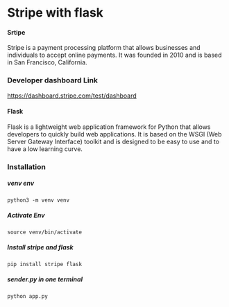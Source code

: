 # Stripe with flask
#### Srtipe
Stripe is a payment processing platform that allows businesses and individuals to accept online payments. It was founded in 2010 and is based in San Francisco, California.

### Developer dashboard Link
https://dashboard.stripe.com/test/dashboard

#### Flask 
Flask is a lightweight web application framework for Python that allows developers to quickly build web applications. It is based on the WSGI (Web Server Gateway Interface) toolkit and is designed to be easy to use and to have a low learning curve.

### Installation 

##### venv env
```python3 -m venv venv```

##### Activate Env
```source venv/bin/activate```

##### Install stripe and flask
```pip install stripe flask```

##### sender.py in one terminal
```python app.py```
